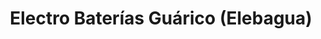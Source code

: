 ---
title: "Electro Baterías Guárico (Elebagua)"
url: /calabozo/electro-baterias-guarico-elebagua/
shop: Autoteile
---